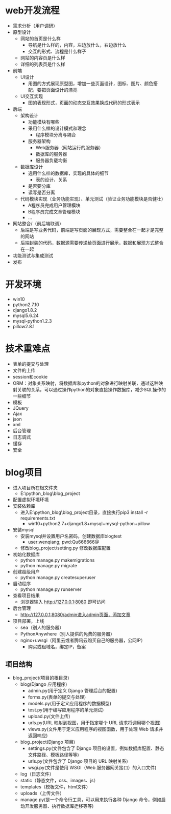 
# web开发流程
- 需求分析（用户调研）
- 原型设计
	- 网站的首页是什么样
		- 导航是什么样的，内容，左边放什么，右边放什么
		- 交互的形式、流程是什么样子
	- 网站的内容页是什么样
	- 详细的列表页是什么样
- 前端
	- UI设计
		- 用图的方式展现原型图，增加一些页面设计，图标、图片、颜色搭配，要把页面设计的漂亮
	- UI交互实现
		- 图的表现形式，页面的动态交互效果换成代码的形式表示
- 后端 
	- 架构设计
		- 功能模块有哪些
		- 采用什么样的设计模式和理念
			- 程序模块分离与耦合
		- 服务器架构
			- Web服务器（网站运行的服务器）
			- 数据库的服务器
			- 服务器负载均衡
	- 数据库设计
		- 选用什么样的数据库，实现的具体的细节
			- 表的设计，关系
		- 是否要分库
		- 读写是否分离
	- 代码模块实现（业务功能实现）、单元测试（验证业务功能模块是否健壮）
		- A程序员完成用户管理模块
		- B程序员完成文章管理模块
		- ...
- 网站整合/（前后端联调）
	- 后端是写业务代码，前端是写页面的展现方式，需要整合在一起才是完整的网站 
	- 后端封装的代码，数据源需要传递给页面进行展示，数据和展现方式整合在一起
- 功能测试与集成测试
- 发布

# 开发环境
- win10
- python2.7.10
- django1.8.2
- mysql5.6.24
- mysql-python1.2.3
- pillow2.8.1

# 技术重难点
- 表单的提交与处理
- 文件的上传
- session和cookie
- ORM：对象关系映射，将数据库和python的对象进行映射关联，通过这种映射关联的关系，可以通过操作python的对象直接操作数据库，减少SQL操作的一些细节
- 模板
- JQuery
- Ajax
- json
- xml
- 后台管理
- 日志调式
- 缓存
- 安全



# blog项目

- 进入项目所在根文件夹
	- E:\python_blog\blog_project
- 配置虚拟环境环境
- 安装依赖库
	- 进入E:\python_blog\blog_project目录，直接执行pip3 install -r requirements.txt
		- win10+python2.7+django1.8+mysql+mysql-python+pillow
- 安装mysql
	- 安装mysql并设置用户名密码，创建数据库blogtest
		- user:wenqiang; pwd:Qu666666@
	- 修改blog_project/setting.py 修改数据库配置
- 初始化数据库
	- python manage.py makemigrations
	- python manage.py migrate
- 创建超级用户
	- python manage.py createsuperuser
- 启动程序
	- python manage.py runserver
- 查看项目结果
	- 浏览器输入 http://127.0.0.1:8080 即可访问
- 后台管理
	- http://127.0.0.1:8080/admin进入admin页面，添加文章
- 项目部署，上线
	- sea（别人的服务器）
	- PythonAnywhere（别人提供的免费的服务器）
	- nginx+uwsgi（阿里云或者腾讯云购买自己的服务器，公网IP）
		- 购买或租域名，绑定IP，备案


## 项目结构
- blog_project(项目的根目录)
	- blog(Django 应用程序)
		- admin.py(用于定义 Django 管理后台的配置)
		- forms.py(表单的提交与处理)
		- models.py(用于定义应用程序的数据模型)
		- test.py(用于编写应用程序的单元测试)
		- upload.py(文件上传)
		- urls.py(URL 映射到视图，用于指定哪个 URL 请求将调用哪个视图)
		- views.py(文件用于定义应用程序的视图函数，用于处理 Web 请求并返回响应)
	- blog_project(Django 项目)
		- settings.py(文件包含了 Django 项目的设置，例如数据库配置、静态文件路径、模板路径等等)
		- urls.py(文件包含了 Django 项目的 URL 映射关系)
		- wsgi.py(文件是使用 WSGI（Web 服务器网关接口）的入口文件)
	- log（日志文件）
	- static（静态文件，css、images、js）
	- templates（模板文件，html文件）
	- uploads（上传文件）
	- manage.py(是一个命令行工具，可以用来执行各种 Django 命令，例如启动开发服务器、执行数据库迁移等等)


